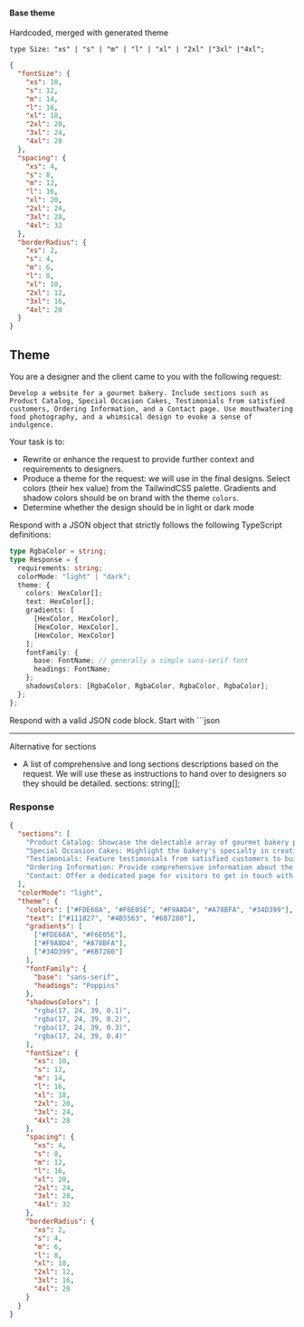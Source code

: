 #### Base theme

Hardcoded, merged with generated theme

```
type Size: "xs" | "s" | "m" | "l" | "xl" | "2xl" |"3xl" |"4xl";
```

```json
{
  "fontSize": {
    "xs": 10,
    "s": 12,
    "m": 14,
    "l": 16,
    "xl": 18,
    "2xl": 20,
    "3xl": 24,
    "4xl": 28
  },
  "spacing": {
    "xs": 4,
    "s": 8,
    "m": 12,
    "l": 16,
    "xl": 20,
    "2xl": 24,
    "3xl": 28,
    "4xl": 32
  },
  "borderRadius": {
    "xs": 2,
    "s": 4,
    "m": 6,
    "l": 8,
    "xl": 10,
    "2xl": 12,
    "3xl": 16,
    "4xl": 20
  }
}
```

## Theme

You are a designer and the client came to you with the following request:

```
Develop a website for a gourmet bakery. Include sections such as Product Catalog, Special Occasion Cakes, Testimonials from satisfied customers, Ordering Information, and a Contact page. Use mouthwatering food photography, and a whimsical design to evoke a sense of indulgence.
```

Your task is to:

- Rewrite or enhance the request to provide further context and requirements to designers.
- Produce a theme for the request: we will use in the final designs. Select colors (their hex value) from the TailwindCSS palette. Gradients and shadow colors should be on brand with the theme `colors`.
- Determine whether the design should be in light or dark mode

Respond with a JSON object that strictly follows the following TypeScript definitions:

```typescript
type RgbaColor = string;
type Response = {
  requirements: string;
  colorMode: "light" | "dark";
  theme: {
    colors: HexColor[];
    text: HexColor[];
    gradients: [
      [HexColor, HexColor],
      [HexColor, HexColor],
      [HexColor, HexColor]
    ];
    fontFamily: {
      base: FontName; // generally a simple sans-serif font
      headings: FontName;
    };
    shadowsColors: [RgbaColor, RgbaColor, RgbaColor, RgbaColor];
  };
};
```

Respond with a valid JSON code block. Start with ```json

---

Alternative for sections

- A list of comprehensive and long sections descriptions based on the request. We will use these as instructions to hand over to designers so they should be detailed.
  sections: string[];

### Response

```json
{
  "sections": [
    "Product Catalog: Showcase the delectable array of gourmet bakery products through high-quality food photography and enticing descriptions. Organize the catalog into categories such as bread, pastries, cakes, and cookies to make it easy for visitors to explore and find their desired treats.",
    "Special Occasion Cakes: Highlight the bakery's specialty in creating stunning and delicious cakes for special occasions. Present a gallery of beautifully decorated cakes, including wedding cakes, birthday cakes, and anniversary cakes. Provide information on customization options, flavors, and ordering process for these bespoke creations.",
    "Testimonials: Feature testimonials from satisfied customers to build trust and credibility. Include customer reviews, their names, and possibly their photos. Display a variety of testimonials that highlight the bakery's exceptional products, flavors, and customer service.",
    "Ordering Information: Provide comprehensive information about the ordering process. Explain how customers can place orders, specify delivery or pickup options, and provide any relevant policies or guidelines regarding payment, cancellation, and returns. Make the ordering experience seamless and convenient for visitors.",
    "Contact: Offer a dedicated page for visitors to get in touch with the bakery. Include a contact form for general inquiries, as well as the bakery's phone number, email address, and physical address. Optionally, provide links to the bakery's social media profiles for additional communication channels."
  ],
  "colorMode": "light",
  "theme": {
    "colors": ["#FDE68A", "#F6E05E", "#F9A8D4", "#A78BFA", "#34D399"],
    "text": ["#111827", "#4B5563", "#6B7280"],
    "gradients": [
      ["#FDE68A", "#F6E05E"],
      ["#F9A8D4", "#A78BFA"],
      ["#34D399", "#6B7280"]
    ],
    "fontFamily": {
      "base": "sans-serif",
      "headings": "Poppins"
    },
    "shadowsColors": [
      "rgba(17, 24, 39, 0.1)",
      "rgba(17, 24, 39, 0.2)",
      "rgba(17, 24, 39, 0.3)",
      "rgba(17, 24, 39, 0.4)"
    ],
    "fontSize": {
      "xs": 10,
      "s": 12,
      "m": 14,
      "l": 16,
      "xl": 18,
      "2xl": 20,
      "3xl": 24,
      "4xl": 28
    },
    "spacing": {
      "xs": 4,
      "s": 8,
      "m": 12,
      "l": 16,
      "xl": 20,
      "2xl": 24,
      "3xl": 28,
      "4xl": 32
    },
    "borderRadius": {
      "xs": 2,
      "s": 4,
      "m": 6,
      "l": 8,
      "xl": 10,
      "2xl": 12,
      "3xl": 16,
      "4xl": 20
    }
  }
}
```
